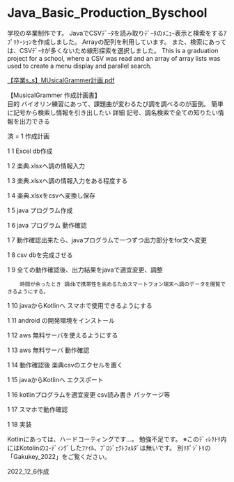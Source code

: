 # Java_Basic_Production_Byschool
学校の卒業制作です。 JavaでCSVﾃﾞｰﾀを読み取りﾃﾞｰﾀのﾒﾆｭｰ表示と検索をするｱﾌﾟﾘｹｰｼｮﾝを作成しました。 Arrayの配列を利用しています。 また、検索にあっては、CSVﾃﾞｰﾀが多くないため線形探索を選択しました。
This is a graduation project for a school,
where a CSV was read and an array of array lists was used to create a menu display and parallel search.

[【卒業s_s】MUsicalGrammer計画.pdf](https://github.com/mki-MINIF55/Java_Basic_Production_Byschool/files/10947290/s_s.MUsicalGrammer.pdf)
	
  【MusicalGrammer 作成計画書】		
	目的	バイオリン練習にあって、課題曲が変わるたび調を調べるのが面倒。 簡単に記号から検索し情報を引き出したい	
	詳細	記号、調名検索で全ての知りたい情報を出力できる	

済 = 1	作成計画

1	1	Excel db作成	

1	2	楽典.xlsxへ調の情報入力	

1	3	楽典.xlsxへ調の情報入力をある程度する	

1	4	楽典.xlsxをcsvへ変換し保存	

1	5	java プログラム作成	

1	6	java プログラム 動作確認 	

1	7	動作確認出来たら、javaプログラムで一つずつ出力部分をfor文へ変更	

1	8	csv dbを完成させる	

1	9	全ての動作確認後、出力結果をjavaで適宜変更、調整	
			
		時間が余ったとき 調dbで携帯性を高めるためスマートフォン端末へ調のデータを閲覧できるようにする。	
		
1	10	javaからKotlinへ スマホで使用できるようにする	

1	11	android の開発環境をインストール	

1	12	aws 無料サーバを使えるようにする	

1	13	aws 無料サーバ 動作確認	

1	14	動作確認後 楽典csvのエクセルを置く	

1	15	javaからKotlinへ エクスポート 	

1	16	kotlinプログラムを適宜変更 csv読み書き パッケージ等	

1	17	スマホで動作確認	

1	18	実装	


Kotlinにあっては、ハードコーティングです…。 勉強不足です。
※このﾃﾞｨﾚｸﾄﾘ内にはKotolinのｺｰﾃﾞｨﾝｸﾞしたﾌｧｲﾙ、ﾌﾟﾛｼﾞｪｸﾄﾌｫﾙﾀﾞは無いです。 別ﾘﾎﾟｼﾞﾄﾘの「Gakukey_2022」をご覧ください。

2022_12_6作成

